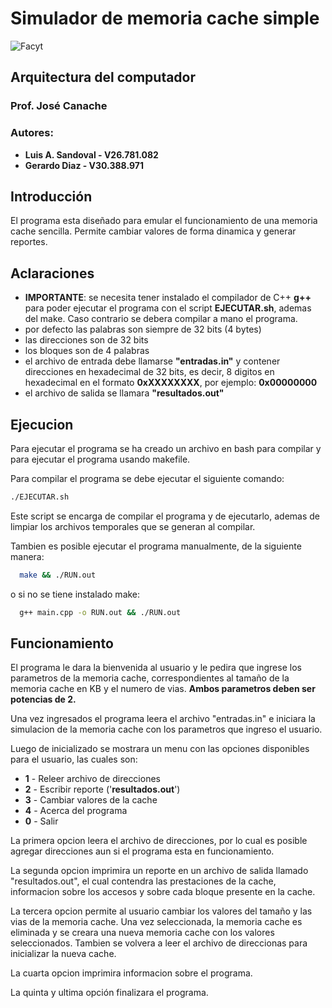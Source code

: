 # Simulador de memoria cache simple

![Facyt](https://i.imgur.com/6dG2xdx.png)

## Arquitectura del computador

### **Prof. José Canache**

### Autores:

- **Luis A. Sandoval - V26.781.082**
- **Gerardo Diaz - V30.388.971**

## Introducción

El programa esta diseñado para emular el funcionamiento de una memoria cache sencilla. Permite cambiar valores de forma dinamica y generar reportes.

## **Aclaraciones**

- **IMPORTANTE**: se necesita tener instalado el compilador de C++ **g++** para poder ejecutar el programa con el script **EJECUTAR.sh**, ademas del make. Caso contrario se debera compilar a mano el programa.
- por defecto las palabras son siempre de 32 bits (4 bytes)
- las direcciones son de 32 bits
- los bloques son de 4 palabras
- el archivo de entrada debe llamarse **"entradas.in"** y contener direcciones en hexadecimal de 32 bits, es decir, 8 digitos en hexadecimal en el formato **0xXXXXXXXX**, por ejemplo: **0x00000000**
- el archivo de salida se llamara **"resultados.out"**

## Ejecucion

Para ejecutar el programa se ha creado un archivo en bash para compilar y para ejecutar el programa usando makefile.

Para compilar el programa se debe ejecutar el siguiente comando:

```bash
./EJECUTAR.sh
```

Este script se encarga de compilar el programa y de ejecutarlo, ademas de limpiar los archivos temporales que se generan al compilar.

Tambien es posible ejecutar el programa manualmente, de la siguiente manera:

```bash
  make && ./RUN.out
```

o si no se tiene instalado make:

```bash
  g++ main.cpp -o RUN.out && ./RUN.out
```

## Funcionamiento

El programa le dara la bienvenida al usuario y le pedira que ingrese los parametros de la memoria cache, correspondientes al tamaño de la memoria cache en KB y el numero de vias. **Ambos parametros deben ser potencias de 2.**

Una vez ingresados el programa leera el archivo "entradas.in" e iniciara la simulacion de la memoria cache con los parametros que ingreso el usuario.

Luego de inicializado se mostrara un menu con las opciones disponibles para el usuario, las cuales son:

- **1** - Releer archivo de direcciones
- **2** - Escribir reporte ('**resultados.out**')
- **3** - Cambiar valores de la cache
- **4** - Acerca del programa
- **0** - Salir

La primera opcion leera el archivo de direcciones, por lo cual es posible agregar direcciones aun si el programa esta en funcionamiento.

La segunda opcion imprimira un reporte en un archivo de salida llamado "resultados.out", el cual contendra las prestaciones de la cache, informacion sobre los accesos y sobre cada bloque presente en la cache.

La tercera opcion permite al usuario cambiar los valores del tamaño y las vias de la memoria cache. Una vez seleccionada, la memoria cache es eliminada y se creara una nueva memoria cache con los valores seleccionados. Tambien se volvera a leer el archivo de direccionas para inicializar la nueva cache.

La cuarta opcion imprimira informacion sobre el programa.

La quinta y ultima opción finalizara el programa.
